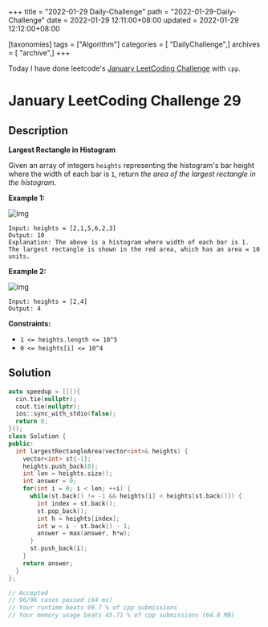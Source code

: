 +++
title = "2022-01-29 Daily-Challenge"
path = "2022-01-29-Daily-Challenge"
date = 2022-01-29 12:11:00+08:00
updated = 2022-01-29 12:12:00+08:00

[taxonomies]
tags = ["Algorithm"]
categories = [ "DailyChallenge",]
archives = [ "archive",]
+++

Today I have done leetcode's [January LeetCoding Challenge](https://leetcode.com/problems/design-add-and-search-words-data-structure/) with `cpp`.

<!-- more -->

# January LeetCoding Challenge 29

## Description

**Largest Rectangle in Histogram**

Given an array of integers `heights` representing the histogram's bar height where the width of each bar is `1`, return *the area of the largest rectangle in the histogram*.

 

**Example 1:**

![img](https://assets.leetcode.com/uploads/2021/01/04/histogram.jpg)

```
Input: heights = [2,1,5,6,2,3]
Output: 10
Explanation: The above is a histogram where width of each bar is 1.
The largest rectangle is shown in the red area, which has an area = 10 units.
```

**Example 2:**

![img](https://assets.leetcode.com/uploads/2021/01/04/histogram-1.jpg)

```
Input: heights = [2,4]
Output: 4
```

 

**Constraints:**

- `1 <= heights.length <= 10^5`
- `0 <= heights[i] <= 10^4`

## Solution

``` cpp
auto speedup = [](){
  cin.tie(nullptr);
  cout.tie(nullptr);
  ios::sync_with_stdio(false);
  return 0;
}();
class Solution {
public:
  int largestRectangleArea(vector<int>& heights) {
    vector<int> st{-1};
    heights.push_back(0);
    int len = heights.size();
    int answer = 0;
    for(int i = 0; i < len; ++i) {
      while(st.back() != -1 && heights[i] < heights[st.back()]) {
        int index = st.back();
        st.pop_back();
        int h = heights[index];
        int w = i - st.back() - 1;
        answer = max(answer, h*w);
      }
      st.push_back(i);
    }
    return answer;
  }
};

// Accepted
// 96/96 cases passed (64 ms)
// Your runtime beats 99.7 % of cpp submissions
// Your memory usage beats 45.71 % of cpp submissions (64.8 MB)
```

